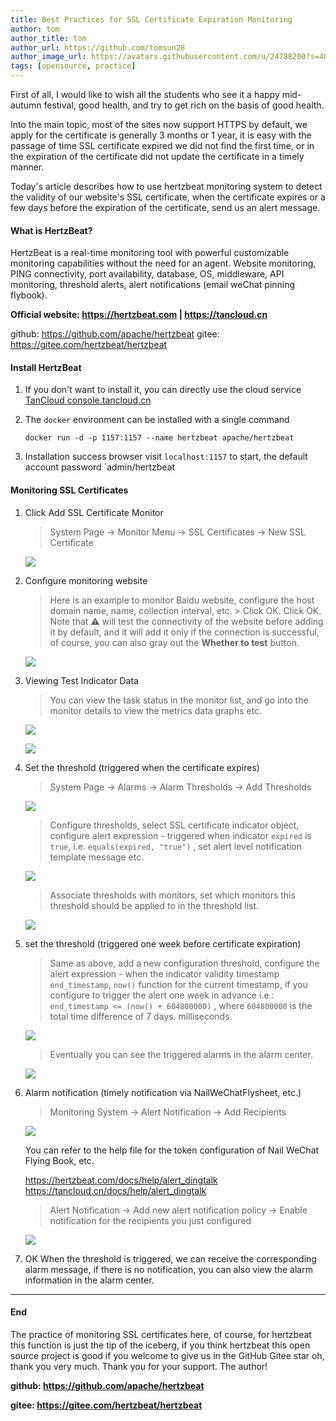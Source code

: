 ```yaml
---
title: Best Practices for SSL Certificate Expiration Monitoring
author: tom  
author_title: tom   
author_url: https://github.com/tomsun28  
author_image_url: https://avatars.githubusercontent.com/u/24788200?s=400&v=4  
tags: [opensource, practice]
---
```


First of all, I would like to wish all the students who see it a happy mid-autumn festival, good health, and try to get rich on the basis of good health.

Into the main topic, most of the sites now support HTTPS by default, we apply for the certificate is generally 3 months or 1 year, it is easy with the passage of time SSL certificate expired we did not find the first time, or in the expiration of the certificate did not update the certificate in a timely manner.

Today's article describes how to use hertzbeat monitoring system to detect the validity of our website's SSL certificate, when the certificate expires or a few days before the expiration of the certificate, send us an alert message.

#### What is HertzBeat?

HertzBeat is a real-time monitoring tool with powerful customizable monitoring capabilities without the need for an agent. Website monitoring, PING connectivity, port availability, database, OS, middleware, API monitoring, threshold alerts, alert notifications (email weChat pinning flybook).

**Official website: <https://hertzbeat.com> | <https://tancloud.cn>**

github: <https://github.com/apache/hertzbeat>
gitee: <https://gitee.com/hertzbeat/hertzbeat>

#### Install HertzBeat

1. If you don't want to install it, you can directly use the cloud service [TanCloud console.tancloud.cn](https://console.tancloud.cn)

2. The `docker` environment can be installed with a single command

    `docker run -d -p 1157:1157 --name hertzbeat apache/hertzbeat`

3. Installation success browser visit `localhost:1157` to start, the default account password `admin/hertzbeat

#### Monitoring SSL Certificates

1. Click Add SSL Certificate Monitor

   > System Page -> Monitor Menu -> SSL Certificates -> New SSL Certificate  

   ![](https://p3-juejin.byteimg.com/tos-cn-i-k3u1fbpfcp/bd53f343a5b54feab62e71458d076441~tplv-k3u1fbpfcp-zoom-1.image)

2. Configure monitoring website

   > Here is an example to monitor Baidu website, configure the host domain name, name, collection interval, etc. > Click OK.
   > Click OK. Note that ⚠️ will test the connectivity of the website before adding it by default, and it will add it only if the connection is successful, of course, you can also gray out the **Whether to test** button.

   ![](https://p3-juejin.byteimg.com/tos-cn-i-k3u1fbpfcp/ad1154670648413bb82c8bdeb5b13609~tplv-k3u1fbpfcp-zoom-1.image)

3. Viewing Test Indicator Data

   > You can view the task status in the monitor list, and go into the monitor details to view the metrics data graphs etc.

   ![](https://p3-juejin.byteimg.com/tos-cn-i-k3u1fbpfcp/f874b45e909c4bb0acdd28b3fb034a61~tplv-k3u1fbpfcp-zoom-1.image)

   ![](https://p3-juejin.byteimg.com/tos-cn-i-k3u1fbpfcp/ef5d7443f8c04818ae5aa28d421203be~tplv-k3u1fbpfcp-zoom-1.image)

4. Set the threshold (triggered when the certificate expires)

   > System Page -> Alarms -> Alarm Thresholds -> Add Thresholds

   ![](https://p3-juejin.byteimg.com/tos-cn-i-k3u1fbpfcp/8d6205172d43463aa34e534477f132f1~tplv-k3u1fbpfcp-zoom-1.image)

   > Configure thresholds, select SSL certificate indicator object, configure alert expression - triggered when indicator `expired` is `true`, i.e. `equals(expired, "true")` , set alert level notification template message etc.

   ![](https://p3-juejin.byteimg.com/tos-cn-i-k3u1fbpfcp/83d17b381d994f26a6240e01915b2001~tplv-k3u1fbpfcp-zoom-1.image)

   > Associate thresholds with monitors, set which monitors this threshold should be applied to in the threshold list.

   ![](https://p3-juejin.byteimg.com/tos-cn-i-k3u1fbpfcp/9b9063d7bcf9454387be0491fc382bd1~tplv-k3u1fbpfcp-zoom-1.image)

5. set the threshold (triggered one week before certificate expiration)

   > Same as above, add a new configuration threshold, configure the alert expression - when the indicator validity timestamp `end_timestamp`, `now()` function for the current timestamp, if you configure to trigger the alert one week in advance i.e.: `end_timestamp <= (now() + 604800000)` , where `604800000` is the total time difference of 7 days. milliseconds.

   ![](https://p3-juejin.byteimg.com/tos-cn-i-k3u1fbpfcp/0d6f837f57c247e09f668f60eff4a0ff~tplv-k3u1fbpfcp-zoom-1.image)

   > Eventually you can see the triggered alarms in the alarm center.

   ![](https://p3-juejin.byteimg.com/tos-cn-i-k3u1fbpfcp/5a61b23127524976b2c209ce0ca6a339~tplv-k3u1fbpfcp-zoom-1.image)

6. Alarm notification (timely notification via NailWeChatFlysheet, etc.)

   > Monitoring System -> Alert Notification -> Add Recipients

      ![](https://p3-juejin.byteimg.com/tos-cn-i-k3u1fbpfcp/7f36956060ef410a82bbecafcbb2957f~tplv-k3u1fbpfcp-zoom-1.image)

      You can refer to the help file for the token configuration of Nail WeChat Flying Book, etc.

      <https://hertzbeat.com/docs/help/alert_dingtalk>
   <https://tancloud.cn/docs/help/alert_dingtalk>

   > Alert Notification -> Add new alert notification policy -> Enable notification for the recipients you just configured

   ![](https://p3-juejin.byteimg.com/tos-cn-i-k3u1fbpfcp/d976343e81f843138344a039f3aff8a3~tplv-k3u1fbpfcp-zoom-1.image)

7. OK When the threshold is triggered, we can receive the corresponding alarm message, if there is no notification, you can also view the alarm information in the alarm center.

----  

#### End

The practice of monitoring SSL certificates here, of course, for hertzbeat this function is just the tip of the iceberg, if you think hertzbeat this open source project is good if you welcome to give us in the GitHub Gitee star oh, thank you very much. Thank you for your support. The author!

**github: <https://github.com/apache/hertzbeat>**

**gitee: <https://gitee.com/hertzbeat/hertzbeat>**
